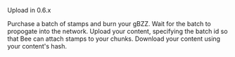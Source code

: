 Upload in 0.6.x

Purchase a batch of stamps and burn your gBZZ.
Wait for the batch to propogate into the network.
Upload your content, specifying the batch id so that Bee can attach stamps to your chunks.
Download your content using your content's hash.

